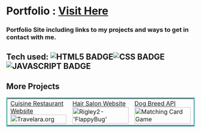 # Portfolio : <a target="_blank" href="https://shubhamsigdar.netlify.app/">Visit Here</a>
<!-- 
<a target="_blank" href="https://shubhamsigdar.netlify.app/">
<img source="https://user-images.githubusercontent.com/102561192/168474828-cccfd34a-db73-4288-8d43-7f810bfa3786.PNG"></img>
<img src="https://user-images.githubusercontent.com/102561192/168474651-da256062-41c4-4de3-9e7f-d4dfd39c6dec.gif" width="100%" alt="Portfolio"/>
</a>
 -->
### Portfolio Site including links to my projects and ways to get in contact with me.

## Tech used: ![HTML5 BADGE](https://img.shields.io/static/v1?label=|&message=HTML5&color=23555f&style=plastic&logo=html5)![CSS BADGE](https://img.shields.io/static/v1?label=|&message=CSS3&color=285f65&style=plastic&logo=css3)![JAVASCRIPT BADGE](https://img.shields.io/static/v1?label=|&message=JAVASCRIPT&color=3c7f5d&style=plastic&logo=javascript)

<!-- My learning was focused on making a simple UI and a smooth UX, and have a seasonal animation for dark-mode. 

## Optimizations

When I improve this project, I would start by updating the spring and summer amimation of rain and fireflies. Currrently have fall and winter finished just need to add the other too into the Date checker. Would also like to add some javascript to add gifs to front page.

## Lessons Learned:

Seperation of Concerns. Realized how much easier it is to add css animations than to add custom javascript to change hover interactions -->



<!-- <img width="1065" alt="portfiogithub" src="https://user-images.githubusercontent.com/102561192/168474828-cccfd34a-db73-4288-8d43-7f810bfa3786.PNG"> -->


## More Projects

<table bordercolor="#66b2b2">
  
  <tr>
    <td width="33.3%"  style="align:center;" valign="top">
<a target="_blank" href="https://restaurant-sample-website.netlify.app/">Cuisine Restaurant Website</a>
        <br />
      <a target="_blank" href="https://restaurant-sample-website.netlify.app/">
            <img src="https://user-images.githubusercontent.com/102561192/168475523-ead25589-119e-4df2-9cd9-d01bd126b14c.gif" width="100%"  alt="Travelara.org"/>
        </a>
    </td>
    <td width="33.3%" valign="top">
<a target="_blank" href="https://hair-salon-website.netlify.app/">Hair Salon Website</a>
      <br />
        <a target="_blank" href="https://hair-salon-website.netlify.app/">
          <img src="https://user-images.githubusercontent.com/102561192/168475938-3917a575-928f-4d37-9fe6-322c83127550.gif" width="100%" alt="Rigley2-'FlappyBug'"/>
        </a>
    </td>
    <td width="33.3%" valign="top">
<a target="_blank" href="https://dogbreedapi.netlify.app/">Dog Breed API</a>
        <br />
        <a target="_blank" href="https://dogbreedapi.netlify.app/">
          <img src="https://user-images.githubusercontent.com/102561192/168476433-963ac8bc-7537-4595-afd1-ba47777053fb.gif" width="100%" alt="Matching Card Game"/>
        </a>
    </td>
  </tr>
</table>
